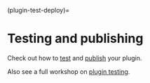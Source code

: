 (plugin-test-deploy)=
# Testing and publishing

Check out how to [test](./test) and [publish](./deploy) your plugin.

Also see a full workshop on [plugin testing](../testing_workshop_docs/index.md).